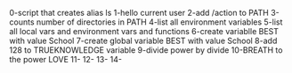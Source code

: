 0-script that creates alias ls
1-hello current user
2-add /action to PATH
3-counts number of directories in PATH
4-list all environment variables
5-list all local vars and environment vars and functions
6-create variablle BEST with value School
7-create global variable BEST with value School
8-add 128 to TRUEKNOWLEDGE variable
9-divide power by divide
10-BREATH to the power LOVE
11-
12-
13-
14-

